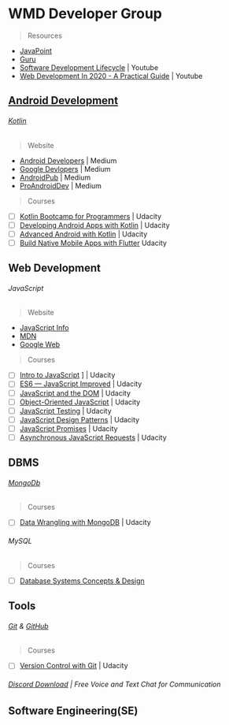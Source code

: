# WMD Developer Group
> Resources
 - [JavaPoint](https://www.javatpoint.com/)
 - [Guru](https://www.guru99.com/)
 - [Software Development Lifecycle](https://youtu.be/i-QyW8D3ei0) | Youtube
 - [Web Development In 2020 - A Practical Guide](https://youtu.be/0pThnRneDjw) | Youtube
## [Android Development](https://developer.android.com/)
###### [Kotlin](https://kotlinlang.org/)
> Website
- [Android Developers](https://medium.com/androiddevelopers) | Medium
- [Google Devlopers](https://medium.com/google-developers) | Medium
- [AndroidPub](https://android.jlelse.eu/) | Medium
- [ProAndroidDev](https://proandroiddev.com/) | Medium
> Courses
- [ ] [Kotlin Bootcamp for Programmers](https://www.udacity.com/course/kotlin-bootcamp-for-programmers--ud9011) | Udacity
- [ ] [Developing Android Apps with Kotlin](https://www.udacity.com/course/developing-android-apps-with-kotlin--ud9012) | Udacity
- [ ] [Advanced Android with Kotlin](https://www.udacity.com/course/advanced-android-with-kotlin--ud940) | Udacity
- [ ] [Build Native Mobile Apps with Flutter](https://www.udacity.com/course/build-native-mobile-apps-with-flutter--ud905) Udacity
## Web Development
###### JavaScript
> Website
- [JavaScript Info](https://javascript.info/)
- [MDN](https://developer.mozilla.org/en-US/docs/Web/JavaScript)
- [Google Web](https://developers.google.com/web)
> Courses
- [ ] [Intro to JavaScript](https://www.udacity.com/course/intro-to-javascript--ud803) ] | Udacity
- [ ] [ES6 — JavaScript Improved](https://www.udacity.com/course/es6-javascript-improved--ud356) | Udacity
- [ ] [JavaScript and the DOM](https://www.udacity.com/course/javascript-and-the-dom--ud117) | Udacity
- [ ] [Object-Oriented JavaScript](https://www.udacity.com/course/object-oriented-javascript--ud711) | Udacity
- [ ] [JavaScript Testing](https://www.udacity.com/course/javascript-testing--ud549) | Udacity
- [ ] [JavaScript Design Patterns](https://www.udacity.com/course/javascript-design-patterns--ud989) | Udacity
- [ ] [JavaScript Promises](https://www.udacity.com/course/javascript-promises--ud898) | Udacity
- [ ] [Asynchronous JavaScript Requests](https://www.udacity.com/course/asynchronous-javascript-requests--ud109) | Udacity
## DBMS
###### [MongoDb](https://www.mongodb.com/)
> Courses
- [ ] [Data Wrangling with MongoDB](https://www.udacity.com/course/data-wrangling-with-mongodb--ud032) | Udacity
###### MySQL
> Courses
- [ ] [Database Systems Concepts & Design](https://www.udacity.com/course/database-systems-concepts-design--ud150)
## Tools
###### [Git](https://git-scm.com/) & [GitHub](https://github.com/)
> Courses
- [ ] [Version Control with Git](https://www.udacity.com/course/version-control-with-git--ud123) | Udacity
###### [Discord Download](https://discordapp.com/) | Free Voice and Text Chat for Communication
## Software Engineering(SE)
